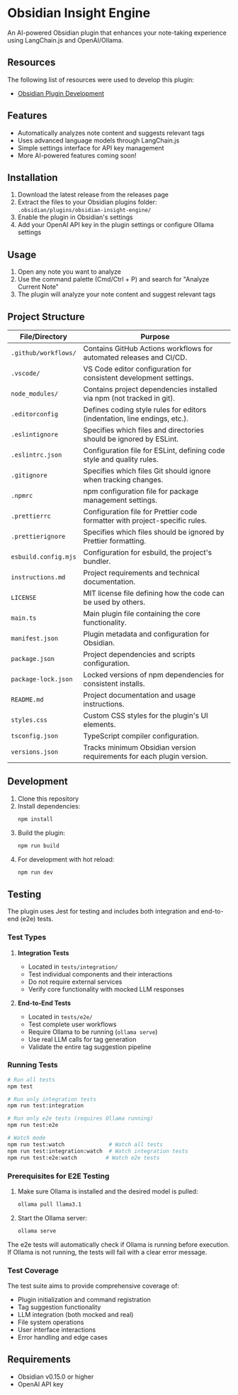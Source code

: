 # Obsidian Insight Engine

An AI-powered Obsidian plugin that enhances your note-taking experience using LangChain.js and OpenAI/Ollama.

## Resources
The following list of resources were used to develop this plugin:
- [Obsidian Plugin Development](https://docs.obsidian.md/Plugins/Getting+started/Build+a+plugin)

## Features

- Automatically analyzes note content and suggests relevant tags
- Uses advanced language models through LangChain.js
- Simple settings interface for API key management
- More AI-powered features coming soon!

## Installation

1. Download the latest release from the releases page
2. Extract the files to your Obsidian plugins folder: `.obsidian/plugins/obsidian-insight-engine/`
3. Enable the plugin in Obsidian's settings
4. Add your OpenAI API key in the plugin settings or configure Ollama settings

## Usage

1. Open any note you want to analyze
2. Use the command palette (Cmd/Ctrl + P) and search for "Analyze Current Note"
3. The plugin will analyze your note content and suggest relevant tags

## Project Structure

| File/Directory | Purpose |
|---------------|---------|
| `.github/workflows/` | Contains GitHub Actions workflows for automated releases and CI/CD. |
| `.vscode/` | VS Code editor configuration for consistent development settings. |
| `node_modules/` | Contains project dependencies installed via npm (not tracked in git). |
| `.editorconfig` | Defines coding style rules for editors (indentation, line endings, etc.). |
| `.eslintignore` | Specifies which files and directories should be ignored by ESLint. |
| `.eslintrc.json` | Configuration file for ESLint, defining code style and quality rules. |
| `.gitignore` | Specifies which files Git should ignore when tracking changes. |
| `.npmrc` | npm configuration file for package management settings. |
| `.prettierrc` | Configuration file for Prettier code formatter with project-specific rules. |
| `.prettierignore` | Specifies which files should be ignored by Prettier formatting. |
| `esbuild.config.mjs` | Configuration for esbuild, the project's bundler. |
| `instructions.md` | Project requirements and technical documentation. |
| `LICENSE` | MIT license file defining how the code can be used by others. |
| `main.ts` | Main plugin file containing the core functionality. |
| `manifest.json` | Plugin metadata and configuration for Obsidian. |
| `package.json` | Project dependencies and scripts configuration. |
| `package-lock.json` | Locked versions of npm dependencies for consistent installs. |
| `README.md` | Project documentation and usage instructions. |
| `styles.css` | Custom CSS styles for the plugin's UI elements. |
| `tsconfig.json` | TypeScript compiler configuration. |
| `versions.json` | Tracks minimum Obsidian version requirements for each plugin version. |

## Development

1. Clone this repository
2. Install dependencies:
   ```bash
   npm install
   ```
3. Build the plugin:
   ```bash
   npm run build
   ```
4. For development with hot reload:
   ```bash
   npm run dev
   ```

## Testing

The plugin uses Jest for testing and includes both integration and end-to-end (e2e) tests.

### Test Types

1. **Integration Tests**
   - Located in `tests/integration/`
   - Test individual components and their interactions
   - Do not require external services
   - Verify core functionality with mocked LLM responses

2. **End-to-End Tests**
   - Located in `tests/e2e/`
   - Test complete user workflows
   - Require Ollama to be running (`ollama serve`)
   - Use real LLM calls for tag generation
   - Validate the entire tag suggestion pipeline

### Running Tests

```bash
# Run all tests
npm test

# Run only integration tests
npm run test:integration

# Run only e2e tests (requires Ollama running)
npm run test:e2e

# Watch mode
npm run test:watch              # Watch all tests
npm run test:integration:watch  # Watch integration tests
npm run test:e2e:watch         # Watch e2e tests
```

### Prerequisites for E2E Testing

1. Make sure Ollama is installed and the desired model is pulled:
   ```bash
   ollama pull llama3.1
   ```

2. Start the Ollama server:
   ```bash
   ollama serve
   ```

The e2e tests will automatically check if Ollama is running before execution. If Ollama is not running, the tests will fail with a clear error message.

### Test Coverage

The test suite aims to provide comprehensive coverage of:
- Plugin initialization and command registration
- Tag suggestion functionality
- LLM integration (both mocked and real)
- File system operations
- User interface interactions
- Error handling and edge cases

## Requirements

- Obsidian v0.15.0 or higher
- OpenAI API key
